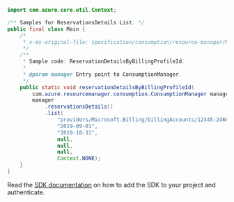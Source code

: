 ```java
import com.azure.core.util.Context;

/** Samples for ReservationsDetails List. */
public final class Main {
    /*
     * x-ms-original-file: specification/consumption/resource-manager/Microsoft.Consumption/stable/2021-10-01/examples/ReservationDetailsByBillingProfileId.json
     */
    /**
     * Sample code: ReservationDetailsByBillingProfileId.
     *
     * @param manager Entry point to ConsumptionManager.
     */
    public static void reservationDetailsByBillingProfileId(
        com.azure.resourcemanager.consumption.ConsumptionManager manager) {
        manager
            .reservationsDetails()
            .list(
                "providers/Microsoft.Billing/billingAccounts/12345:2468/billingProfiles/13579",
                "2019-09-01",
                "2019-10-31",
                null,
                null,
                null,
                Context.NONE);
    }
}
```

Read the [SDK documentation](https://github.com/Azure/azure-sdk-for-java/blob/azure-resourcemanager-consumption_1.0.0-beta.3/sdk/consumption/azure-resourcemanager-consumption/README.md) on how to add the SDK to your project and authenticate.
